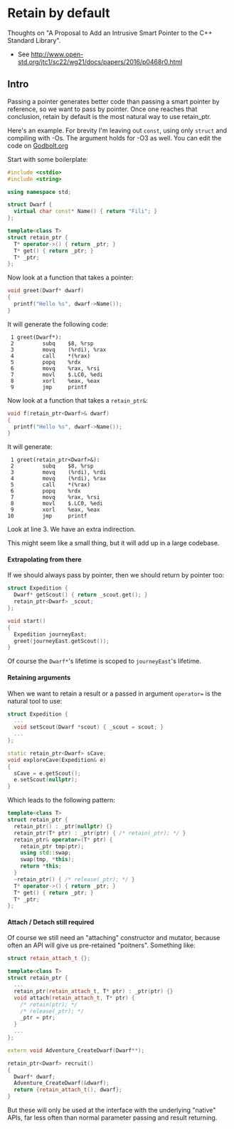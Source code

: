 
[//]: # (TODO)
[//]: # (* Switch away from "Dwarf" terminology.)
[//]: # (* Declare extern create, retain, release API at top)
[//]: # (* Re-sync source with godbolt -- script it??)
[//]: # (* Example using polymorphic lookup and "transparent" comparator?)
[//]: # (* Example of how the extra indirection causes missed optimizations)
[//]: # (* In "Extrapolating..." show alts of return by & and by value)

# Retain by default

Thoughts on "A Proposal to Add an Intrusive Smart Pointer to the C++ Standard
Library".
* See http://www.open-std.org/jtc1/sc22/wg21/docs/papers/2016/p0468r0.html

## Intro
Passing a pointer generates better code than passing a smart pointer by
reference, so we want to pass by pointer. Once one reaches that conclusion,
retain by default is the most natural way to use retain_ptr.

Here's an example. For brevity I'm leaving out `const`, using only `struct` and
compiling with -Os. The argument holds for -O3 as well. You can edit the code on
[Godbolt.org](https://godbolt.org/#z:OYLghAFBqd5QCxAYwPYBMCmBRdBLAF1QCcAaPECAM1QDsCBlZAQwBtMQAGAOgFZOBgoUICMpAFYgxqAA4E8dAM6U0rVAFdieRZgCCigLYgA5J2Ok0BmXnYB5WgGEEzWsA6njASlKKNxZO4ApABMAMx4tMis6lgA1IGhDsiKBPioCdiBnLoh4ZHRcQkOKVquGVk52eqKEcCxtMwGmIoyzAGxKegJAEIVFSXqyASxACIA7szEVPEA7L3ZsbEAbnjEBOpsscjOxFtKBABUsW4EAHKNmBCes92xxJjrxLTxwcEAYjZ4IcE9syN9M3%2BoXmlX0BGIg2G9wIzAiAH1mAQYds4cNAnN0UCQRUCJgrKxEZgilFmIpFLEACrlbIDIZ3B6w2hwuS7dEgxbQxnM8FXWIgWLc4gQWjqVisFnXNmYiochnwlkQCmxA4SvkChWqtmxAD0R05EQggs8vwO2r%2BMvpMPl4JCADZYrJMMRESQEiNFUdNRiFotLVyWbECFYIBKehbFtVah1UiAQIoJjIwz7FvHmDIIEGZKRlQQENpjcDw5bNM8DrntEndItpT6AH76pkKyVzHV6zDsUmXI0ms01qt%2B61ChsIpFtBCo7NKlXg678wUhmc3PuLJaoPDoWKI5EID2xL3s326ge0BfEAu3U1Fo/3Ds6Q2h4HK7VFwXxUIjPc2ws%2B5eUo6O50iGIABaDJeS1aES3VL9bl/CkjhOcCW0gp5oOIX44KOQVK2lb9QVyPAqCwaZul0AAlbA4QABVsABJU4KWwMiKlXddjnuB4IHGSYqCOdAJimY1slydsdBYtcN2ADiCAgYcWSKbipnKYJ7X4nihJyMJMFofAqABA8ZFKAgqAgb4AAl2zUF5eEUb5szUqZQNCbATnOJornPAF/mEmlwUhWJsAADxkTB8HkOglx/MJCOI2JSIo6i6IYpiLUU3jjgeJgNBk5tbhQ544UUNB1AIbhEPPc0otCUSiR9OSvwcNLlPtE4spKpC8oeKDCuKggMMBC0RJ0wiLVYjcdEYXquIE9Kiuy3KBTmkq3w/Ja%2BsfX96vQxImucxbepwga8PEtiUkmHL9ItIKQrChRnnEPxaEwABPbBSXWg8CKIzASPIyiaPoxjmJ9KTME4h6Sxet6UjKzKps8Tyqpqi1QfBx6ofe2HJuyjzK2rLThr04SBp8sFETwZBj2wnaZoyDoHGYJYiTwsbYkwYK1HuBmmYga7QsIO67TZjSpR9RRucwFa2axtqLrwxZMG4CbZeFUVxRnQ7vNBdncVQ1nFJWWgAFkImaOEHHuQlpp4g4DkR0EtoU2m9vuZAIUIK59PiH00r452DwNiITaexRzct3FTJUhyqHt2VHmeNlhy3MdUSuezaaO7ESd0LxSFYExeHMWgTBEcxUBMBwQl6YJbl8TR2lyUvSAIEwzAR0gAGsQFtERuAADk4XgABYVNCW0%2B4ATlCYIh4nvOTCHovW7LkxzGUThm%2BX7w4FgJBLGsdgyAoCB95sJ0QGAGZFAaGRFAQVACFIKgbF15QIAAI2XixUAMJp6HsVgz0v74FdvIJmygPDeBoPQJgbAOA8H4MIJBAhpByDuhA4CthyTAU6G6ZAVcq4iAAF6xGAiMeK/0kpA1zvnYwhdSDFw8KQcuxhG6xDGIQBAsRAp91tMBW0Q9jjIEpjMWIEBr5pjvg/Tw5gW6QO8F3GY3AZ4CAEWEEQMxJ5hFtPPYwi8GFfxYWvLgm9IGkB3ogFAP8D5OnICoaxZ9iAXyvjfKRj9n6sFfpQT%2BTDLB/wIAAoBTCQGYCGHgcBW8n50EmnArgfBkHINQeFWgGCsGkNwe%2BfBNdCEkJoQXJeTCWFsI4bmbhvD%2BGCOAMI2IojxGuPvgQGRpi24KJAKEHgE9h78CnhPCewRNGhF0foxhZhmGrx8CYuRLTdHBAKaMoxzSvDeCZsQGodAQBDyAA%3D)

Start with some boilerplate:

```C++
#include <cstdio>
#include <string>

using namespace std;

struct Dwarf {
  virtual char const* Name() { return "Fili"; }
};

template<class T>
struct retain_ptr {
  T* operator->() { return _ptr; }
  T* get() { return _ptr; }
  T* _ptr;
};
```

Now look at a function that takes a pointer:

```C++
void greet(Dwarf* dwarf)
{
  printf("Hello %s", dwarf->Name());
}
```

It will generate the following code:

```
 1 greet(Dwarf*):
 2         subq    $8, %rsp
 3         movq    (%rdi), %rax
 4         call    *(%rax)
 5         popq    %rdx
 6         movq    %rax, %rsi
 7         movl    $.LC0, %edi
 8         xorl    %eax, %eax
 9         jmp     printf
```

Now look at a function that takes a `retain_ptr&`:

```C++
void f(retain_ptr<Dwarf>& dwarf)
{
  printf("Hello %s", dwarf->Name());
}
```

It will generate:

```
 1 greet(retain_ptr<Dwarf>&):
 2         subq    $8, %rsp
 3         movq    (%rdi), %rdi
 4         movq    (%rdi), %rax
 5         call    *(%rax)
 6         popq    %rdx
 7         movq    %rax, %rsi
 8         movl    $.LC0, %edi
 9         xorl    %eax, %eax
10         jmp     printf
```

Look at line 3. We have an extra indirection.

This might seem like a small thing, but it will add up in a large codebase.

#### Extrapolating from there

If we should always pass by pointer, then we should return by pointer too:

```c++
struct Expedition {
  Dwarf* getScout() { return _scout.get(); }
  retain_ptr<Dwarf> _scout;
};

void start()
{
  Expedition journeyEast;
  greet(journeyEast.getScout());
}
```

Of course the `Dwarf*`'s lifetime is scoped to `journeyEast`'s lifetime.

#### Retaining arguments

When we want to retain a result or a passed in argument `operator=`
is the natural tool to use:

```c++
struct Expedition {
  ...
  void setScout(Dwarf *scout) { _scout = scout; }
  ...
};

static retain_ptr<Dwarf> sCave;
void exploreCave(Expedition& e)
{
  sCave = e.getScout();
  e.setScout(nullptr);
}
```

Which leads to the following pattern:

```c++
template<class T>
struct retain_ptr {
  retain_ptr() : _ptr(nullptr) {}
  retain_ptr(T* ptr) : _ptr(ptr) { /* retain(_ptr); */ }
  retain_ptr& operator=(T* ptr) {
    retain_ptr tmp(ptr);
    using std::swap;
    swap(tmp, *this);
    return *this;
  }
  ~retain_ptr() { /* release(_ptr); */ }
  T* operator->() { return _ptr; }
  T* get() { return _ptr; }
  T* _ptr;
};
```

#### Attach / Detach still required

Of course we still need an "attaching" constructor and mutator, because often an
API will give us pre-retained "poitners". Something like:

```c++
struct retain_attach_t {};

template<class T>
struct retain_ptr {
  ...
  retain_ptr(retain_attach_t, T* ptr) : _ptr(ptr) {}
  void attach(retain_attach_t, T* ptr) {
    /* retain(ptr); */
    /* release(_ptr); */
    _ptr = ptr;
  }
  ...
};

extern void Adventure_CreateDwarf(Dwarf**);

retain_ptr<Dwarf> recruit()
{
  Dwarf* dwarf;
  Adventure_CreateDwarf(&dwarf);
  return {retain_attach_t(), dwarf};
}
```

But these will only be used at the interface with the underlying "native" APIs,
far less often than normal parameter passing and result returning.
